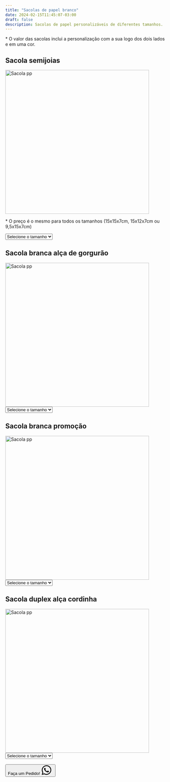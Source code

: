 ```yaml
---
title: "Sacolas de papel branco"
date: 2024-02-15T11:45:07-03:00
draft: false
description: Sacolas de papel personalizáveis de diferentes tamanhos.
---
```


<p>* O valor das sacolas inclui a personalização com a sua logo dos dois lados e em uma cor.</p>

## Sacola semijoias

<img src="/img/products/semijoia.jpeg" alt="Sacola pp" title="Sacola pp" style="width: 450px; height: auto;">

<p>* O preço é o mesmo para todos os tamanhos (15x15x7cm, 15x12x7cm ou 9,5x15x7cm)</p>

<select id="tamanho1" onchange="mostrarPreco1()">
  <option value="" selected>Selecione o tamanho</option>
  <option value="pp">Alça cordinha</option>
  <option value="p">Alça de gorgurão</option>
</select>

<div id="preco1"></div>

<script>
  function mostrarPreco1() {
    var tamanhoSelecionado1 = document.getElementById("tamanho1").value;
    var preco1;

    switch (tamanhoSelecionado1) {
      case "pp":
        preco1 = "1000 sacolas: R$ 2,55 por unidade<br>" +
                "500 sacolas: R$ 2,84 por unidade<br>" +
                "300 sacolas: R$ 2,91 por unidade<br>" +
                "200 sacolas: R$ 3,23 por unidade";
        break;
      case "p":
        preco1 = "1000 sacolas: R$ 2,79 por unidade<br>" +
                "500 sacolas: R$ 2,99 por unidade<br>" +
                "300 sacolas: R$ 3,29 por unidade<br>" +
                "200 sacolas: R$ 3,44 por unidade";
        break;
      default:
        preco1 = "";
    }

    document.getElementById("preco1").innerHTML = preco1;
  }
</script>


## Sacola branca alça de gorgurão

<img src="/img/products/branca-gorgurao.jpeg" alt="Sacola pp" title="Sacola pp" style="width: 450px; height: auto;">

<select id="tamanho2" onchange="mostrarPreco2()">
  <option value="" selected>Selecione o tamanho</option>
  <option value="pp">PP (22x23x10cm)</option>
  <option value="p">P (32x23x10cm)</option>
  <option value="m">M (35x29x11cm)</option>
  <option value="g">G (42x35x12cm)</option>
</select>

<div id="preco2"></div>

<script>
  function mostrarPreco2() {
    var tamanhoSelecionado2 = document.getElementById("tamanho2").value;
    var preco2;

    switch (tamanhoSelecionado2) {
      case "pp":
        preco2 = "1000 sacolas: R$ 3,39 por unidade<br>" +
                "500 sacolas: R$ 3,69 por unidade<br>" +
                "300 sacolas: R$ 3,89 por unidade<br>" +
                "200 sacolas: R$ 4,13 por unidade";
        break;
      case "p":
        preco2 = "1000 sacolas: R$ 3,69 por unidade<br>" +
                "500 sacolas: R$ 3,99 por unidade<br>" +
                "300 sacolas: R$ 4,20 por unidade<br>" +
                "200 sacolas: R$ 4,39 por unidade";
        break;
      case "m":
        preco2 = "1000 sacolas: R$ 3,96 por unidade<br>" +
                "500 sacolas: R$ 4,39 por unidade<br>" +
                "300 sacolas: R$ 4,69 por unidade<br>" +
                "200 sacolas: R$ 4,99 por unidade";
        break;
      case "g":
        preco2 = "1000 sacolas: R$ 4,39 por unidade<br>" +
                "500 sacolas: R$ 4,59 por unidade<br>" +
                "300 sacolas: R$ 4,79 por unidade<br>" +
                "200 sacolas: R$ 4,99 por unidade";
        break;
      default:
        preco2 = "";
    }

    document.getElementById("preco2").innerHTML = preco2;
  }
</script>


## Sacola branca promoção

<img src="/img/products/kraft-branca.jpeg" alt="Sacola pp" title="Sacola pp" style="width: 450px; height: auto;">

<select id="tamanho3" onchange="mostrarPreco3()">
  <option value="" selected>Selecione o tamanho</option>
  <option value="p">P (18x23x11cm)</option>
  <option value="m">M (24x32x11,5cm)</option>
  <option value="g">G (30x31x19cm)</option>
</select>

<div id="preco3"></div>

<script>
  function mostrarPreco3() {
    var tamanhoSelecionado3 = document.getElementById("tamanho3").value;
    var preco3;

    switch (tamanhoSelecionado3) {
      case "p":
        preco3 = "1000 sacolas: R$ 1,57 por unidade<br>" +
                "500 sacolas: R$ 1,67 por unidade<br>" +
                "300 sacolas: R$ 1,77 por unidade<br>" +
                "200 sacolas: R$ 1,97 por unidade";
        break;
      case "m":
        preco3 = "1000 sacolas: R$ 1,65 por unidade<br>" +
                "500 sacolas: R$ 1,75 por unidade<br>" +
                "300 sacolas: R$ 1,85 por unidade<br>" +
                "200 sacolas: R$ 2,05 por unidade";
        break;
      case "g":
        preco3 = "1000 sacolas: R$ 1,75 por unidade<br>" +
                "500 sacolas: R$ 1,85 por unidade<br>" +
                "300 sacolas: R$ 1,95 por unidade<br>" +
                "200 sacolas: R$ 2,15 por unidade";
        break;
      default:
        preco3 = "";
    }

    document.getElementById("preco3").innerHTML = preco3;
  }
</script>


## Sacola duplex alça cordinha

<img src="/img/products/duplex-cordinha.jpeg" alt="Sacola pp" title="Sacola pp" style="width: 450px; height: auto;">

<select id="tamanho4" onchange="mostrarPreco4()">
  <option value="" selected>Selecione o tamanho</option>
  <option value="pp">PP (22x23x10cm)</option>
  <option value="p">P (32x23x10cm)</option>
  <option value="m">M (35x29x11cm)</option>
  <option value="g">G (42x35x12cm)</option>
</select>

<div id="preco4"></div>

<script>
  function mostrarPreco4() {
    var tamanhoSelecionado4 = document.getElementById("tamanho4").value;
    var preco4;

    switch (tamanhoSelecionado4) {
      case "pp":
        preco4 = "1000 sacolas: R$ 3,29 por unidade<br>" +
                "500 sacolas: R$ 3,59 por unidade<br>" +
                "300 sacolas: R$ 3,79 por unidade<br>" +
                "200 sacolas: R$ 4,89 por unidade";
        break;
      case "p":
        preco4 = "1000 sacolas: R$ 3,68 por unidade<br>" +
                "500 sacolas: R$ 3,89 por unidade<br>" +
                "300 sacolas: R$ 4,10 por unidade<br>" +
                "200 sacolas: R$ 4,29 por unidade";
        break;
      case "m":
        preco4 = "1000 sacolas: R$ 3,89 por unidade<br>" +
                "500 sacolas: R$ 4,29 por unidade<br>" +
                "300 sacolas: R$ 4,59 por unidade<br>" +
                "200 sacolas: R$ 4,79 por unidade";
        break;
      case "g":
        preco4 = "1000 sacolas: R$ 4,29 por unidade<br>" +
                "500 sacolas: R$ 4,49 por unidade<br>" +
                "300 sacolas: R$ 4,69 por unidade<br>" +
                "200 sacolas: R$ 4,89 por unidade";
        break;
      default:
        preco4 = "";
    }

    document.getElementById("preco4").innerHTML = preco4;
  }
</script>


<br>

<button id="whatsapp-button" class="bg-green-500 hover:bg-green-600 text-black font-semibold py-2 px-4 rounded flex">
  Faça um Pedido!<svg xmlns="http://www.w3.org/2000/svg" width="40" height="30" fill="currentColor" class="bi bi-whatsapp whatsapp-logo" viewBox="0 0 16 16">
    <path d="M13.601 2.326A7.85 7.85 0 0 0 7.994 0C3.627 0 .068 3.558.064 7.926c0 1.399.366 2.76 1.057 3.965L0 16l4.204-1.102a7.9 7.9 0 0 0 3.79.965h.004c4.368 0 7.926-3.558 7.93-7.93A7.9 7.9 0 0 0 13.6 2.326zM7.994 14.521a6.6 6.6 0 0 1-3.356-.92l-.24-.144-2.494.654.666-2.433-.156-.251a6.56 6.56 0 0 1-1.007-3.505c0-3.626 2.957-6.584 6.591-6.584a6.56 6.56 0 0 1 4.66 1.931 6.56 6.56 0 0 1 1.928 4.66c-.004 3.639-2.961 6.592-6.592 6.592m3.615-4.934c-.197-.099-1.17-.578-1.353-.646-.182-.065-.315-.099-.445.099-.133.197-.513.646-.627.775-.114.133-.232.148-.43.05-.197-.1-.836-.308-1.592-.985-.59-.525-.985-1.175-1.103-1.372-.114-.198-.011-.304.088-.403.087-.088.197-.232.296-.346.1-.114.133-.198.198-.33.065-.134.034-.248-.015-.347-.05-.099-.445-1.076-.612-1.47-.16-.389-.323-.335-.445-.34-.114-.007-.247-.007-.38-.007a.73.73 0 0 0-.529.247c-.182.198-.691.677-.691 1.654s.71 1.916.81 2.049c.098.133 1.394 2.132 3.383 2.992.47.205.84.326 1.129.418.475.152.904.129 1.246.08.38-.058 1.171-.48 1.338-.943.164-.464.164-.86.114-.943-.049-.084-.182-.133-.38-.232"/></svg>
</button>

<script>
  document.getElementById('whatsapp-button').addEventListener('click', function() {
      window.location.href = 'https://api.whatsapp.com/send?1=pt_BR&phone=5524999043166';
  });
</script>

